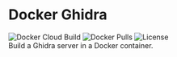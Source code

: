 # Docker Ghidra
![Docker Cloud Build](https://img.shields.io/docker/cloud/build/0xf15h/ghidra.svg?style=popout) ![Docker Pulls](https://img.shields.io/docker/pulls/0xf15h/ghidra.svg?style=popout) ![License](https://img.shields.io/github/license/0xf15h/docker_ghidra.svg?style=popout)  
Build a Ghidra server in a Docker container.
